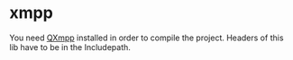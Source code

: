 xmpp
====

You need [QXmpp](https://code.google.com/p/qxmpp/) installed in order to compile the project. Headers of this lib have to be in the Includepath.


